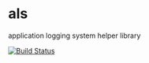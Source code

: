 als
===

application logging system helper library

[![Build Status](https://travis-ci.org/funkygao/als.png?branch=master)](https://travis-ci.org/funkygao/als)
